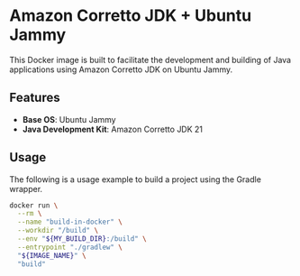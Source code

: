 # Amazon Corretto JDK + Ubuntu Jammy

This Docker image is built to facilitate the development and building of Java applications using Amazon Corretto JDK on Ubuntu Jammy.

## Features

- **Base OS**: Ubuntu Jammy
- **Java Development Kit**: Amazon Corretto JDK 21

## Usage

The following is a usage example to build a project using the Gradle wrapper.

```sh
docker run \
  --rm \
  --name "build-in-docker" \
  --workdir "/build" \
  --env "${MY_BUILD_DIR}:/build" \
  --entrypoint "./gradlew" \
  "${IMAGE_NAME}" \
  "build"
```
